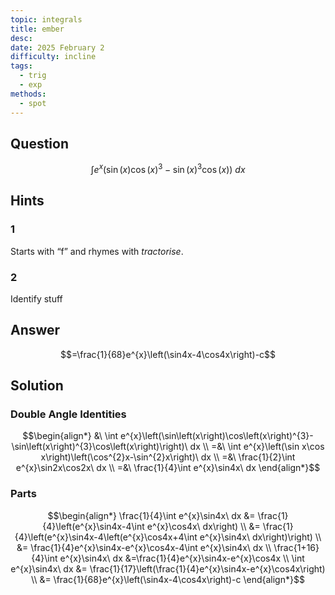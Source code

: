 ```yaml
---
topic: integrals
title: ember
desc: 
date: 2025 February 2
difficulty: incline
tags:
  - trig
  - exp
methods:
  - spot
---
```



## Question
```math
\int e^{x}\left(\sin\left(x\right)\cos\left(x\right)^{3}-\sin\left(x\right)^{3}\cos\left(x\right)\right)\ dx
```


## Hints

### 1
Starts with “f” and rhymes with <em>tractorise</em>.

### 2
Identify stuff


## Answer
```math
=\frac{1}{68}e^{x}\left(\sin4x-4\cos4x\right)-c
```


## Solution

### Double Angle Identities
```math
\begin{align*}
  &\ \int e^{x}\left(\sin\left(x\right)\cos\left(x\right)^{3}-\sin\left(x\right)^{3}\cos\left(x\right)\right)\ dx
  \\ =&\ \int e^{x}\left(\sin x\cos x\right)\left(\cos^{2}x-\sin^{2}x\right)\ dx
  \\ =&\ \frac{1}{2}\int e^{x}\sin2x\cos2x\ dx
  \\ =&\ \frac{1}{4}\int e^{x}\sin4x\ dx
\end{align*}
```

### Parts
```math
\begin{align*}
  \frac{1}{4}\int e^{x}\sin4x\ dx
    &= \frac{1}{4}\left(e^{x}\sin4x-4\int e^{x}\cos4x\ dx\right)
  \\ &= \frac{1}{4}\left(e^{x}\sin4x-4\left(e^{x}\cos4x+4\int e^{x}\sin4x\ dx\right)\right)
  \\ &= \frac{1}{4}e^{x}\sin4x-e^{x}\cos4x-4\int e^{x}\sin4x\ dx
  \\ \frac{1+16}{4}\int e^{x}\sin4x\ dx
    &=\frac{1}{4}e^{x}\sin4x-e^{x}\cos4x
  \\ \int e^{x}\sin4x\ dx
    &= \frac{1}{17}\left(\frac{1}{4}e^{x}\sin4x-e^{x}\cos4x\right)
  \\ &= \frac{1}{68}e^{x}\left(\sin4x-4\cos4x\right)-c
\end{align*}
```

